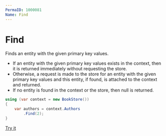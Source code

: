 ```yaml
---
PermaID: 1000081
Name: Find
---
```


# Find

Finds an entity with the given primary key values. 

 - If an entity with the given primary key values exists in the context, then it is returned immediately without requesting the store. 
 - Otherwise, a request is made to the store for an entity with the given primary key values and this entity, if found, is attached to the context and returned. 
 - If no entity is found in the context or the store, then null is returned.

```csharp
using (var context = new BookStore())
{
    var authors = context.Authors
        .Find(2);
}
```

[Try it](https://dotnetfiddle.net/U3oGAV)